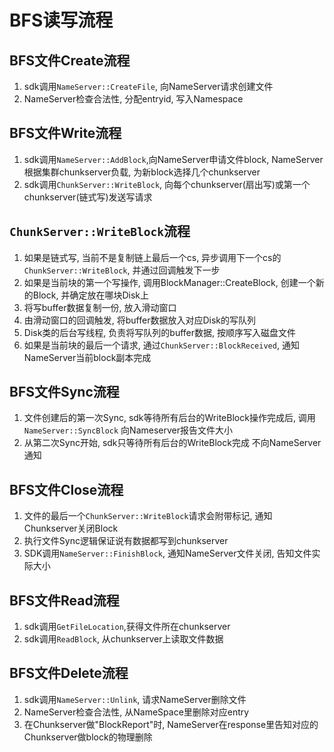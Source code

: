 # BFS读写流程

## BFS文件Create流程
1. sdk调用`NameServer::CreateFile`, 向NameServer请求创建文件
2. NameServer检查合法性, 分配entryid, 写入Namespace

## BFS文件Write流程
1. sdk调用`NameServer::AddBlock`,向NameServer申请文件block, NameServer根据集群chunkserver负载, 为新block选择几个chunkserver
2. sdk调用`ChunkServer::WriteBlock`, 向每个chunkserver(扇出写)或第一个chunkserver(链式写)发送写请求

## `ChunkServer::WriteBlock`流程
1. 如果是链式写, 当前不是复制链上最后一个cs, 异步调用下一个cs的`ChunkServer::WriteBlock`, 并通过回调触发下一步
2. 如果是当前块的第一个写操作, 调用BlockManager::CreateBlock, 创建一个新的Block, 并确定放在哪块Disk上
3. 将写buffer数据复制一份, 放入滑动窗口
4. 由滑动窗口的回调触发, 将buffer数据放入对应Disk的写队列
5. Disk类的后台写线程, 负责将写队列的buffer数据, 按顺序写入磁盘文件
6. 如果是当前块的最后一个请求, 通过`ChunkServer::BlockReceived`, 通知NameServer当前block副本完成

## BFS文件Sync流程
1. 文件创建后的第一次Sync, sdk等待所有后台的WriteBlock操作完成后, 调用`NameServer::SyncBlock` 向Nameserver报告文件大小
2. 从第二次Sync开始, sdk只等待所有后台的WriteBlock完成 不向NameServer通知

## BFS文件Close流程
1. 文件的最后一个`ChunkServer::WriteBlock`请求会附带标记, 通知Chunkserver关闭Block
2. 执行文件Sync逻辑保证说有数据都写到chunkserver
3. SDK调用`NameServer::FinishBlock`, 通知NameServer文件关闭, 告知文件实际大小

## BFS文件Read流程
1. sdk调用`GetFileLocation`,获得文件所在chunkserver
2. sdk调用`ReadBlock`, 从chunkserver上读取文件数据

## BFS文件Delete流程
1. sdk调用`NameServer::Unlink`, 请求NameServer删除文件
2. NameServer检查合法性, 从NameSpace里删除对应entry
3. 在Chunkserver做"BlockReport"时, NameServer在response里告知对应的Chunkserver做block的物理删除
